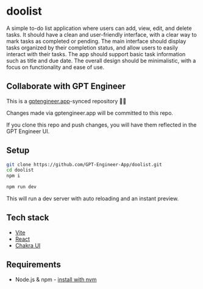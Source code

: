 # doolist

A simple to-do list application where users can add, view, edit, and delete tasks. It should have a clean and user-friendly interface, with a clear way to mark tasks as completed or pending. The main interface should display tasks organized by their completion status, and allow users to easily interact with their tasks. The app should support basic task information such as title and due date. The overall design should be minimalistic, with a focus on functionality and ease of use.

## Collaborate with GPT Engineer

This is a [gptengineer.app](https://gptengineer.app)-synced repository 🌟🤖

Changes made via gptengineer.app will be committed to this repo.

If you clone this repo and push changes, you will have them reflected in the GPT Engineer UI.

## Setup

```sh
git clone https://github.com/GPT-Engineer-App/doolist.git
cd doolist
npm i
```

```sh
npm run dev
```

This will run a dev server with auto reloading and an instant preview.

## Tech stack

- [Vite](https://vitejs.dev/)
- [React](https://react.dev/)
- [Chakra UI](https://chakra-ui.com/)

## Requirements

- Node.js & npm - [install with nvm](https://github.com/nvm-sh/nvm#installing-and-updating)
